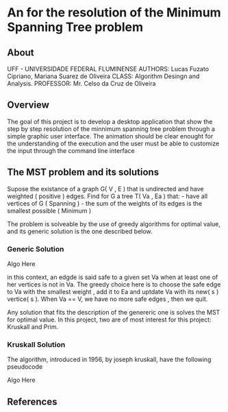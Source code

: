 # An for the resolution of the Minimum Spanning Tree problem

## About
UFF - UNIVERSIDADE FEDERAL FLUMINENSE
AUTHORS: Lucas Fuzato Cipriano, Mariana Suarez de Oliveira
CLASS: Algorithm Desingn and Analysis.
PROFESSOR: Mr. Celso da Cruz de Oliveira

## Overview

The goal of this project is to develop a desktop application that show
the step by step resolution of the minnimum spanning tree problem through
a simple graphic user interface. The animation should be clear enought for
the understanding of the execution and the user must be able to customize the
input through the command line interface

## The MST problem and its solutions

Supose the existance of a graph G( V , E ) that is undirected and have weighted
( positive ) edges. Find for G a tree T( Va , Ea ) that:
    - have all vertices of G ( Spanning )
    - the sum of the weights of its edges is the smallest possible ( Minimum )

The problem is solveable by the use of greedy algorithms for optimal value, and its generic solution is 
the one described below.

### Generic Solution

Algo Here

in this context, an edgde is said safe to a given set Va when at least one of her vertices
is not in Va. The greedy choice here is to choose the safe edge to Va with the smallest weight
, add it to Ea and uptdate Va with its new( s ) vertice( s ). When Va == V, we have no more safe edges
, then we quit.

Any solution that fits the description of the genereric one is solves the MST for optimal value. In this project,
two are of most interest for this project: Kruskall and Prim.

### Kruskall Solution

The algorithm, introduced in 1956, by joseph kruskall, have the following pseudocode

Algo Here



## References

